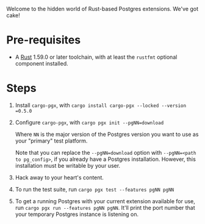 Welcome to the hidden world of Rust-based Postgres extensions.
We've got cake!


# Pre-requisites

* A [Rust](https://rust-lang.org) 1.59.0 or later toolchain, with at least the `rustfmt` optional component installed.


# Steps

1. Install `cargo-pgx`, with `cargo install cargo-pgx --locked --version =0.5.0`

2. Configure `cargo-pgx`, with `cargo pgx init --pgNN=download`

   Where `NN` is the major version of the Postgres version you want to use as your "primary" test platform.

   Note that you can replace the `--pgNN=download` option with `--pgNN=<path to pg_config>`, if you already have a Postgres installation.
   However, this installation must be writable by your user.

3. Hack away to your heart's content.

4. To run the test suite, run `cargo pgx test --features pgNN pgNN`

5. To get a running Postgres with your current extension available for use, run `cargo pgx run --features pgNN pgNN`.
   It'll print the port number that your temporary Postgres instance is listening on.
